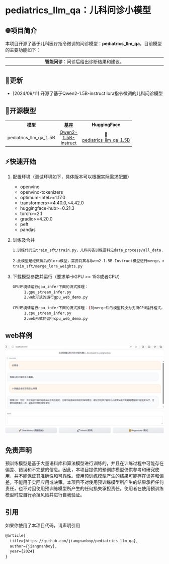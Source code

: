 # pediatrics_llm_qa：儿科问诊小模型

## 🌐项目简介

本项目开源了基于儿科医疗指令微调的问诊模型：**pediatrics_llm_qa**，目前模型的主要功能如下：

<!DOCTYPE html>
<html>
<body>
<table style="width: 100%;">
  <tr style="border-collapse: collapse; border: transparent;">
      <td style="width: 50%; border-collapse: collapse;border: transparent;"><div align="center"><strong>智能问诊</strong>：问诊后给出诊断结果和建议。</div></td>
  </tr>
</table>
</body>
</html>

## 💫更新
* [2024/09/11] 开源了基于Qwen2-1.5B-instruct lora指令微调的儿科问诊模型

##  🔬开源模型

<!DOCTYPE html>
<html>
<head>
</head>
<body>
<table style="width: 80%;">
  <tr>
      <td style="width: 20%;"><div align="center"><strong>模型</strong></div></td>
      <td style="width: 20%;"><div align="center"><strong>基座</strong></div></td>
      <td style="width: 30%;"><div align="center"><strong>HuggingFace</strong></div></td>
  </tr>
  
  <tr>
      <td><center>pediatrics_llm_qa_1.5B</center></td>
      <td><center><a href="https://huggingface.co/Qwen/Qwen2-1.5B-Instruct">Qwen2-1.5B-instruct</a></center></td>
      <td><center>🤗<a href="https://huggingface.co/jiangnanboy/pediatrics_llm_qa">pediatrics_llm_qa_1.5B</a></center></td>
  </tr>
</table>
</body>
</html>


## ⚡快速开始

1. 配置环境（测试环境如下，具体版本可以根据实际需求配置）

   * openvino
   * openvino-tokenizers
   * optimum-intel>=1.17.0
   * transformers>=4.40.0,<4.42.0
   * huggingface-hub>=0.21.3
   * torch>=2.1
   * gradio>=4.20.0
   * peft
   * pandas

2. 训练及合并
   ```bash
   1.训练代码见train_sft/train.py，儿科问答训练语料见data_process/all_data.rar
   
   2.此模型是经微调后的lora模型，需要将其与Qwen2-1.5B-Instruct模型进行merge，merge代码见：
   train_sft/merge_lora_weights.py
   ```

3. 下载模型参数并运行（要求单卡GPU >= 15G或者CPU）
   ```bash
   GPU环境请运行gpu_infer下面的流式推理：
        1.gpu_stream_infer.py
        2.web形式的运行gpu_web_demo.py
   
   CPU环境请运行cpu_infer下面的流式推理：(对merge后的模型转换为支持CPU运行格式，转换见cpu_infer/convert.py，转换命令为【python convert.py --model_id /output_qwen_merged --precision fp16 --output /output_qwen_merged-ov】)
        1.cpu_stream_infer.py
        2.web形式的运行cpu_web_demo.py
   ```
   
## web样例

<p align="center">
  <img src="imgs/web.png" width=800px/>
</p>

## 免责声明

预训练模型是基于大量语料库和算法模型进行训练的，并且在训练过程中可能存在偏差、错误和不完整的信息。因此，本项目提供的预训练模型仅供参考和研究使用，并不能保证其准确性和可靠性。使用预训练模型产生的结果可能存在误差和偏差，不能用于实际应用或决策。本项目不对使用预训练模型所产生的结果承担任何责任，也不对因使用预训练模型所产生的任何损失承担责任。使用者在使用预训练模型时应自行承担风险并进行自我验证。


## 引用

如果你使用了本项目代码，请声明引用

```latex
@article{
  title={https://github.com/jiangnanboy/pediatrics_llm_qa},
  author={jiangnanboy},
  year={2024}
}
```
